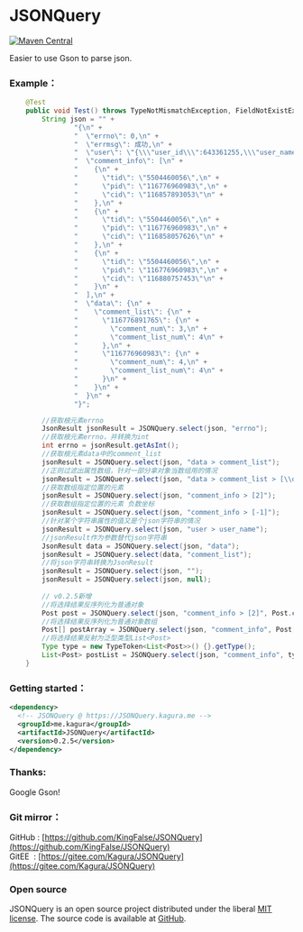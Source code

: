 # JSONQuery 
[![Maven Central](https://maven-badges.herokuapp.com/maven-central/me.kagura/JSONQuery/badge.svg)](https://maven-badges.herokuapp.com/maven-central/me.kagura/JSONQuery)

Easier to use Gson to parse json.

### Example：
~~~java
    @Test
    public void Test() throws TypeNotMismatchException, FieldNotExistException {
        String json = "" +
                "{\n" +
                "  \"errno\": 0,\n" +
                "  \"errmsg\": 成功,\n" +
                "  \"user\": \"{\\\"user_id\\\":643361255,\\\"user_name\\\":\\\"鹞之神乐\\\",\\\"user_sex\\\":1,\\\"user_status\\\":1}\",\n" +
                "  \"comment_info\": [\n" +
                "    {\n" +
                "      \"tid\": \"5504460056\",\n" +
                "      \"pid\": \"116776960983\",\n" +
                "      \"cid\": \"116857893053\"\n" +
                "    },\n" +
                "    {\n" +
                "      \"tid\": \"5504460056\",\n" +
                "      \"pid\": \"116776960983\",\n" +
                "      \"cid\": \"116858057626\"\n" +
                "    },\n" +
                "    {\n" +
                "      \"tid\": \"5504460056\",\n" +
                "      \"pid\": \"116776960983\",\n" +
                "      \"cid\": \"116880757453\"\n" +
                "    }\n" +
                "  ],\n" +
                "  \"data\": {\n" +
                "    \"comment_list\": {\n" +
                "      \"116776891765\": {\n" +
                "        \"comment_num\": 3,\n" +
                "        \"comment_list_num\": 4\n" +
                "      },\n" +
                "      \"116776960983\": {\n" +
                "        \"comment_num\": 4,\n" +
                "        \"comment_list_num\": 4\n" +
                "      }\n" +
                "    }\n" +
                "  }\n" +
                "}";

        //获取根元素errno
        JsonResult jsonResult = JSONQuery.select(json, "errno");
        //获取根元素errno，并转换为int
        int errno = jsonResult.getAsInt();
        //获取根元素data中的comment_list
        jsonResult = JSONQuery.select(json, "data > comment_list");
        //正则过滤出属性数组，针对一部分拿对象当数组用的情况
        jsonResult = JSONQuery.select(json, "data > comment_list > [\\d+]");
        //获取数组指定位置的元素
        jsonResult = JSONQuery.select(json, "comment_info > [2]");
        //获取数组指定位置的元素 负数坐标
        jsonResult = JSONQuery.select(json, "comment_info > [-1]");
        //针对某个字符串属性的值又是个json字符串的情况
        jsonResult = JSONQuery.select(json, "user > user_name");
        //jsonResult作为参数替代json字符串
        JsonResult data = JSONQuery.select(json, "data");
        jsonResult = JSONQuery.select(data, "comment_list");
        //将json字符串转换为JsonResult
        jsonResult = JSONQuery.select(json, "");
        jsonResult = JSONQuery.select(json, null);      
        
        // v0.2.5新增
        //将选择结果反序列化为普通对象
        Post post = JSONQuery.select(json, "comment_info > [2]", Post.class);
        //将选择结果反序列化为普通对象数组
        Post[] postArray = JSONQuery.select(json, "comment_info", Post[].class);
        //将选择结果反射为泛型类型List<Post>
        Type type = new TypeToken<List<Post>>() {}.getType();
        List<Post> postList = JSONQuery.select(json, "comment_info", type);
    }
~~~

### Getting started：
~~~xml
<dependency>
  <!-- JSONQuery @ https://JSONQuery.kagura.me -->
  <groupId>me.kagura</groupId>
  <artifactId>JSONQuery</artifactId>
  <version>0.2.5</version>
</dependency>
~~~

### Thanks:
Google Gson!

### Git mirror：
GitHub&nbsp;:&nbsp;[https://github.com/KingFalse/JSONQuery](https://github.com/KingFalse/JSONQuery)
GitEE&nbsp;&nbsp;:&nbsp;[https://gitee.com/Kagura/JSONQuery](https://gitee.com/Kagura/JSONQuery)

### Open source
JSONQuery is an open source project distributed under the liberal [MIT license](https://github.com/KingFalse/JSONQuery/blob/master/LICENSE). The source code is available at [GitHub](https://github.com/KingFalse/JSONQuery).
